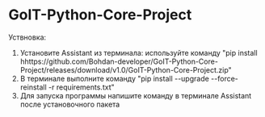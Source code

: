 # GoIT-Python-Core-Project




Уствновка:
1. Установите Assistant из терминала: используйте команду "pip install hhttps://github.com/Bohdan-developer/GoIT-Python-Core-Project/releases/download/v1.0/GoIT-Python-Core-Project.zip" 
2. В терминале выполните команду "pip install --upgrade --force-reinstall -r requirements.txt"
3. Для запуска программы напишите команду в терминале Assistant после установочного пакета 
